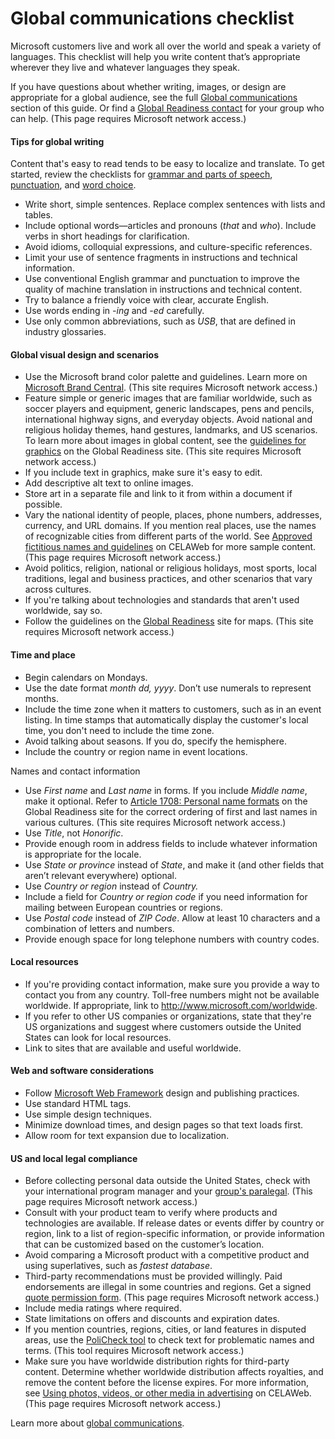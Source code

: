 ﻿# Global communications checklist

Microsoft
customers live and work all over the world and speak a variety of
languages. This checklist will help you write content that’s appropriate
wherever they live and whatever languages they speak. 

If you have questions about whether writing, images, or design are appropriate for a global audience, see the full [Global communications](/style-guide/global-communications/) section of this guide. Or find a [Global Readiness contact](https://microsoft.sharepoint.com/teams/celaGlobalReadiness/Pages/Contact-Us.aspx) for your group who can help. (This page requires Microsoft network access.)

#### Tips for global writing 

Content that's easy to read tends to be easy to localize and translate. To get started, review the checklists for [grammar and parts of speech](/style-guide/checklists/grammar-parts-of-speech-checklist), [punctuation](/style-guide/checklists/punctuation-checklist), and [word choice](/style-guide/word-choice/). 

  - Write short, simple sentences. Replace complex sentences with lists and tables. 
  - Include optional words—articles and pronouns (*that* and *who*). Include verbs in short headings for clarification.
  - Avoid idioms, colloquial expressions, and culture-specific references.
  - Limit your use of sentence fragments in instructions and technical information. 
  - Use
    conventional English grammar and punctuation to improve the quality of
    machine translation in instructions and technical content. 
  - Try to balance a friendly voice with clear, accurate English. 
  - Use words ending in *-ing* and *-ed* carefully. 
  - Use only common abbreviations, such as *USB*, that are defined in industry glossaries. 

#### Global visual design and scenarios 

  - Use the Microsoft brand color palette and guidelines. Learn more on [Microsoft Brand Central](https://microsoft.sharepoint.com/teams/BrandCentral/Pages/The-Microsoft-brand-Core-elements-Color.aspx "Brand Central website"). (This site requires Microsoft network access.)
  - Feature
    simple or generic images that are familiar worldwide, such as soccer
    players and equipment, generic landscapes, pens and pencils,
    international highway signs, and everyday objects. Avoid national and
    religious holiday themes, hand gestures, landmarks, and US
    scenarios. To learn more about images in global content, see the [guidelines for graphics](https://microsoft.sharepoint.com/teams/celaGlobalReadiness/Pages/GuidelinesforGraphics.aspx) on the Global Readiness site. (This site requires Microsoft network access.)
  - If you include text in graphics, make sure it's easy to edit. 
  - Add descriptive alt text to online images. 
  - Store art in a separate file and link to it from within a document if possible. 
  - Vary
    the national identity of people, places, phone numbers, addresses,
    currency, and URL domains. If you mention real places, use the names of
    recognizable cities from different parts of the world. See [Approved fictitious names and guidelines](https://microsoft.sharepoint.com/sites/LCAWeb/Home/Copyrights-Trademarks-and-Patents/Trademarks/Fictitious-Names) on CELAWeb for more sample content. (This page requires Microsoft network access.)
  - Avoid
    politics, religion, national or religious holidays, most sports, local
    traditions, legal and business practices, and other scenarios that vary
    across cultures. 
  - If you're talking about technologies and standards that aren't used worldwide, say so. 
  - Follow the guidelines on the [Global Readiness](https://microsoft.sharepoint.com/teams/celaGlobalReadiness/Pages/GuidelinesforGraphics.aspx#maps-globes) site for maps. (This site requires Microsoft network access.)

#### Time and place 

  - Begin calendars on Mondays. 
  - Use the date format *month dd, yyyy*. Don’t use numerals to represent months. 
  - Include the time zone when it matters to customers, such as in an event listing. In time stamps that automatically display the customer's local time, you don't need to include the time zone.
  - Avoid talking about seasons. If you do, specify the hemisphere. 
  - Include the country or region name in event locations. 

Names and contact information

  - Use *First name* and *Last name* in forms. If you include *Middle name*, make it optional. Refer to [Article 1708: Personal name formats](https://microsoft.sharepoint.com/teams/celaGlobalReadiness/KBLibrary/1708.docx?web=1 "GPWeb KB article")
    on the Global Readiness site for the correct ordering of first and last
    names in various cultures. (This site requires Microsoft network
    access.)
  - Use *Title*, not *Honorific*. 
  - Provide enough room in address fields to include whatever information is appropriate for the locale. 
  - Use *State* *or* *province* instead of *State*, and make it (and other fields that aren’t relevant everywhere) optional. 
  - Use *Country or region* instead of *Country.* 
  - Include a field for *Country or region code* if you need information for mailing between European countries or regions.
  - Use *Postal code* instead of *ZIP* *Code*. Allow at least 10 characters and a combination of letters and numbers. 
  - Provide enough space for long telephone numbers with country codes. 

#### Local resources 

  - If
    you're providing contact information, make sure you provide a way to
    contact you from any country. Toll-free numbers might not be available
    worldwide. If appropriate, link to <http://www.microsoft.com/worldwide>. 
  - If
    you refer to other US companies or organizations, state that they're US
    organizations and suggest where customers outside the United States can
    look for local resources. 
  - Link to sites that are available and useful worldwide. 

#### Web and software considerations 

  - Follow [Microsoft Web Framework](http://www.getmwf.com/) design and publishing practices.
  - Use standard HTML tags. 
  - Use simple design techniques. 
  - Minimize download times, and design pages so that text loads first. 
  - Allow room for text expansion due to localization.

#### US and local legal compliance

  - Before
    collecting personal data outside the United States, check
    with your international program manager and your [group's paralegal](https://microsoft.sharepoint.com/sites/lcaweb/Pages/Applications/LegalContact.aspx). (This page requires Microsoft network access.)
  - Consult
    with your product team to verify where products and technologies are
    available. If release dates or events differ by country or region, link
    to a list of region-specific information, or provide information that
    can be customized based on the customer’s location.
  - Avoid comparing a Microsoft product with a competitive product and using superlatives, such as *fastest database*. 
  - Third-party
    recommendations must be provided willingly. Paid endorsements are
    illegal in some countries and regions. Get a signed [](https://microsoft.sharepoint.com/sites/LCAWebAuthoring/LSWDocuments/Quote_Permission_Form_Marketing.doc?d=wb65038057ef041d7b5375f9db989fd0a&Source=https%3A%2F%2Fmicrosoft%2Esharepoint%2Ecom%2Fsites%2FLCAWebAuthoring%2FLSWDocuments%2FForms%2FAllItems%2Easpx%3FInitialTabId%3DRibbon%252ERead%26VisibilityContext%3DWSSTabPersistence%23InplviewHash1adbcfb2%2D6303%2D44d4%2D8b6d%2D6e5d0d3e7dfb%3DInitialTabId%253DRibbon%25252ERead%2DVisibilityContext%253DWSSTabPersistence%2DSortField%253DModified%2DSortDir%253DDesc)[quote permission form](https://microsoft.sharepoint.com/sites/LCAWebAuthoring/LSWDocuments/Quote_Permission_Form_Marketing.doc?d=wb65038057ef041d7b5375f9db989fd0a&Source=https%3A%2F%2Fmicrosoft%2Esharepoint%2Ecom%2Fsites%2FLCAWebAuthoring%2FLSWDocuments%2FForms%2FAllItems%2Easpx%3FInitialTabId%3DRibbon%252ERead%26VisibilityContext%3DWSSTabPersistence%23InplviewHash1adbcfb2%2D6303%2D44d4%2D8b6d%2D6e5d0d3e7dfb%3DInitialTabId%253DRibbon%25252ERead%2DVisibilityContext%253DWSSTabPersistence%2DSortField%253DModified%2DSortDir%253DDesc). (This page requires Microsoft network access.)
  - Include media ratings where required. 
  - State limitations on offers and discounts and expiration dates. 
  - If you mention countries, regions, cities, or land features in disputed areas, use the [PoliCheck tool](https://microsoft.sharepoint.com/teams/celaGlobalReadiness/Pages/PoliCheck.aspx) to check text for problematic names and terms. (This tool requires Microsoft network access.)
  - Make
    sure you have worldwide distribution rights for third-party content.
    Determine whether worldwide distribution affects royalties, and remove
    the content before the license expires. For more information, see [Using photos, videos, or other media in advertising](https://microsoft.sharepoint.com/sites/LCAWeb/Home/Marketing/Marketing-and-Advertising-Content/Photos-and-Other-Media) on CELAWeb. (This page requires Microsoft network access.)

Learn more about [global communications](/style-guide/global-communications/). 
